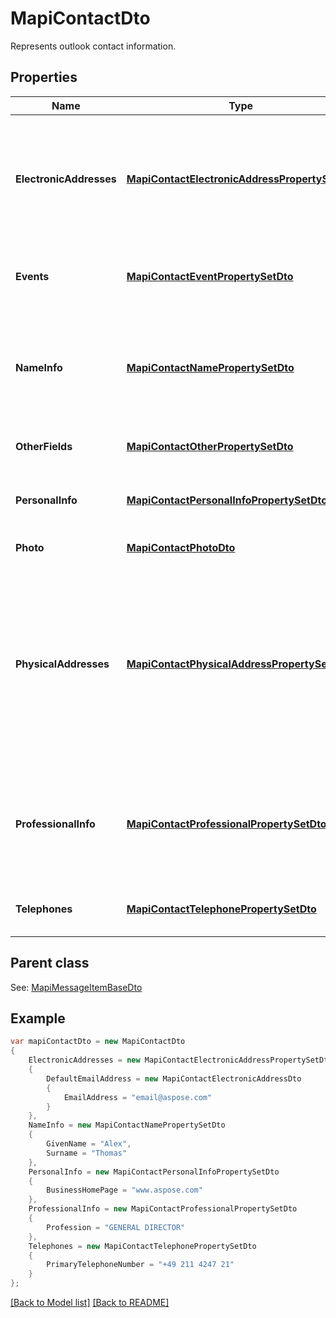 # MapiContactDto
Represents outlook contact information.             

## Properties
Name | Type | Description | Notes
------------ | ------------- | ------------- | -------------
**ElectronicAddresses** | [**MapiContactElectronicAddressPropertySetDto**](MapiContactElectronicAddressPropertySetDto.md) | Specify properties for up to three different e-mail addresses and three different fax addresses.              | [optional] 
**Events** | [**MapiContactEventPropertySetDto**](MapiContactEventPropertySetDto.md) | Specify events associated with a contact.              | [optional] 
**NameInfo** | [**MapiContactNamePropertySetDto**](MapiContactNamePropertySetDto.md) | The properties are used to specify the name of the person represented by the contact.              | [optional] 
**OtherFields** | [**MapiContactOtherPropertySetDto**](MapiContactOtherPropertySetDto.md) | Specify other fields of contact.              | [optional] 
**PersonalInfo** | [**MapiContactPersonalInfoPropertySetDto**](MapiContactPersonalInfoPropertySetDto.md) | Specify other additional contact information.              | [optional] 
**Photo** | [**MapiContactPhotoDto**](MapiContactPhotoDto.md) | Contact photo.              | [optional] 
**PhysicalAddresses** | [**MapiContactPhysicalAddressPropertySetDto**](MapiContactPhysicalAddressPropertySetDto.md) | Specify three physical addresses: Home Address, Work Address, and Other Address. One of the addresses can be marked as the Mailing Address.              | [optional] 
**ProfessionalInfo** | [**MapiContactProfessionalPropertySetDto**](MapiContactProfessionalPropertySetDto.md) | Properties are used to store professional details for the person represented by the contact.              | [optional] 
**Telephones** | [**MapiContactTelephonePropertySetDto**](MapiContactTelephonePropertySetDto.md) | Specify telephone numbers for the contact.              | [optional] 

## Parent class

See: [MapiMessageItemBaseDto](MapiMessageItemBaseDto.md)

## Example
```csharp
var mapiContactDto = new MapiContactDto
{
    ElectronicAddresses = new MapiContactElectronicAddressPropertySetDto
    {
        DefaultEmailAddress = new MapiContactElectronicAddressDto
        {
            EmailAddress = "email@aspose.com"
        }
    },
    NameInfo = new MapiContactNamePropertySetDto
    {
        GivenName = "Alex",
        Surname = "Thomas"
    },
    PersonalInfo = new MapiContactPersonalInfoPropertySetDto
    {
        BusinessHomePage = "www.aspose.com"
    },
    ProfessionalInfo = new MapiContactProfessionalPropertySetDto
    {
        Profession = "GENERAL DIRECTOR"
    },
    Telephones = new MapiContactTelephonePropertySetDto
    {
        PrimaryTelephoneNumber = "+49 211 4247 21"
    }
};
```

[[Back to Model list]](Models.md) [[Back to README]](README.md)

